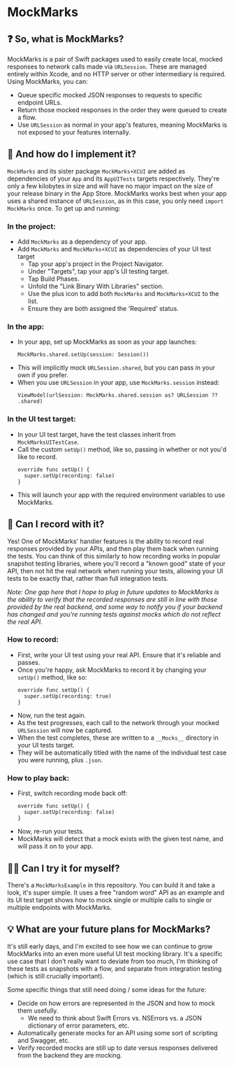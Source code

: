 # MockMarks

## ❓ So, what is MockMarks?

MockMarks is a pair of Swift packages used to easily create local, mocked responses to network calls made
via `URLSession`. These are managed entirely within Xcode, and no HTTP server or other intermediary is required.
Using MockMarks, you can:

* Queue specific mocked JSON responses to requests to specific endpoint URLs.
* Return those mocked responses in the order they were queued to create a flow.
* Use `URLSession` as normal in your app's features, meaning MockMarks is not exposed to your features internally.

## 🧱 And how do I implement it?

`MockMarks` and its sister package `MockMarks+XCUI` are added as dependencies of your `App` and its `AppUITests`
targets respectively. They're only a few kilobytes in size and will have no major impact on the size of your release
binary in the App Store. MockMarks works best when your app uses a shared instance of `URLSession`, as in this case,
you only need `import MockMarks` once. To get up and running:

### In the project:
* Add `MockMarks` as a dependency of your app.
* Add `MockMarks` and `MockMarks+XCUI` as dependencies of your UI test target
  * Tap your app's project in the Project Navigator.
  * Under "Targets", tap your app's UI testing target.
  * Tap Build Phases.
  * Unfold the "Link Binary With Libraries" section.
  * Use the plus icon to add both `MockMarks` and `MockMarks+XCUI` to the list.
  * Ensure they are both assigned the 'Required' status.

### In the app:
* In your app, set up MockMarks as soon as your app launches:
  ```
  MockMarks.shared.setUp(session: Session())
  ```
* This will implicitly mock `URLSession.shared`, but you can pass in your own if you prefer.
* When you use `URLSession` in your app, use `MockMarks.session` instead:
  ```
  ViewModel(urlSession: MockMarks.shared.session as? URLSession ?? .shared)
  ```
  
### In the UI test target:
* In your UI test target, have the test classes inherit from `MockMarksUITestCase`.
* Call the custom `setUp()` method, like so, passing in whether or not you'd like to record.
  ```
  override func setUp() {
    super.setUp(recording: false)
  }
  ```
* This will launch your app with the required environment variables to use MockMarks.

## 🔴 Can I record with it?

Yes! One of MockMarks' handier features is the ability to record real responses provided by your APIs, and then play
them back when running the tests. You can think of this similarly to how recording works in popular snapshot testing
libraries, where you'll record a "known good" state of your API, then not hit the real network when running your tests,
allowing your UI tests to be exactly that, rather than full integration tests.

*Note: One gap here that I hope to plug in future updates to MockMarks is the ability to verify that the recorded
responses are still in line with those provided by the real backend, and some way to notify you if your backend has
changed and you're running tests against mocks which do not reflect the real API.*

### How to record:
* First, write your UI test using your real API. Ensure that it's reliable and passes.
* Once you're happy, ask MockMarks to record it by changing your `setUp()` method, like so:
  ```
  override func setUp() {
    super.setUp(recording: true)
  }
  ```
* Now, run the test again.
* As the test progresses, each call to the network through your mocked `URLSession` will now be captured.
* When the test completes, these are written to a `__Mocks__` directory in your UI tests target.
* They will be automatically titled with the name of the individual test case you were running, plus `.json`.

### How to play back:
* First, switch recording mode back off:
  ```
  override func setUp() {
    super.setUp(recording: false)
  }
  ```
* Now, re-run your tests.
* MockMarks will detect that a mock exists with the given test name, and will pass it on to your app.

## 👩‍💻 Can I try it for myself?

There's a `MockMarksExample` in this repository. You can build it and take a look, it's super simple. It uses a
free "random word" API as an example and its UI test target shows how to mock single or multiple calls to single or
multiple endpoints with MockMarks.

## 💡 What are your future plans for MockMarks?

It's still early days, and I'm excited to see how we can continue to grow MockMarks into an even more useful UI
test mocking library. It's a specific use case that I don't really want to deviate from too much, I'm thinking of
these tests as snapshots with a flow, and separate from integration testing (which is still crucially important).

Some specific things that still need doing / some ideas for the future:
* Decide on how errors are represented in the JSON and how to mock them usefully.
  * We need to think about Swift Errors vs. NSErrors vs. a JSON dictionary of error parameters, etc.
* Automatically generate mocks for an API using some sort of scripting and Swagger, etc.
* Verify recorded mocks are still up to date versus responses delivered from the backend they are mocking.

